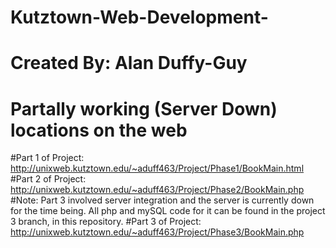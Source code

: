 # Kutztown-Web-Development-
# Created By: Alan Duffy-Guy
# 
#
# Partally working (Server Down) locations on the web
#Part 1 of Project: http://unixweb.kutztown.edu/~aduff463/Project/Phase1/BookMain.html
#Part 2 of Project: http://unixweb.kutztown.edu/~aduff463/Project/Phase2/BookMain.php
#Note: Part 3 involved server integration and the server is currently down for the time being. All php and mySQL code for it can be found in the project 3 branch, in this repository.
#Part 3 of Project: http://unixweb.kutztown.edu/~aduff463/Project/Phase3/BookMain.php 
